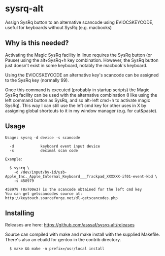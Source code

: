 # sysrq-alt
Assign SysRq button to an alternative scancode using EVIOCSKEYCODE, useful for keyboards without SysRq (e.g. macbooks)

## Why is this needed?
Activating the Magic SysRq facility in linux requires the SysRq button (or Pause) using the alt+SysRq+h key combination. However, the SysRq button just doesn't exist in some keyboard, notably the macbook's keyboard. 

Using the EVIOCSKEYCODE an alternative key's scancode can be assigned to the SysRq key (normally 99).

Once this command is executed (probably in startup scripts) the Magic SysRq facility can be used with the alternative combination (I like using the left command button as SysRq, and so alt+left cmd+h to activate magic SysRq). This way I can still use the left cmd key for other uses in X by assigning global shortcuts to it in my window manager (e.g. for cut&paste).

## Usage
```
Usage: sysrq -d device -s scancode

  -d            keyboard event input device
  -s            decimal scan code

Example:

  $ sysrq \
    -d /dev/input/by-id/usb-Apple_Inc._Apple_Internal_Keyboard___Trackpad_XXXXXX-if01-event-kbd \
    -s 458979

458979 (0x700e3) is the scancode obtained for the left cmd key
You can get getscancodes source at: http://keytouch.sourceforge.net/dl-getscancodes.php
```

## Installing
Releases are here: https://github.com/asssaf/sysrq-alt/releases

Source can compiled with make and make install with the supplied Makefile. There's also an ebuild for gentoo in the contrib directory.

```
  $ make && make -n prefix=/usr/local install
```
    
